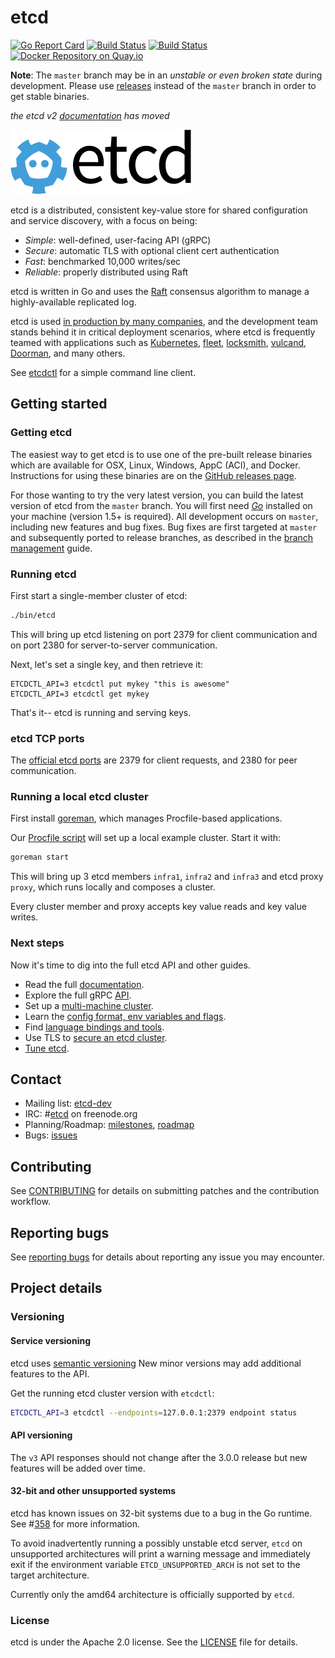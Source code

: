 # etcd

[![Go Report Card](https://goreportcard.com/badge/github.com/coreos/etcd)](https://goreportcard.com/report/github.com/coreos/etcd)
[![Build Status](https://travis-ci.org/coreos/etcd.svg?branch=master)](https://travis-ci.org/coreos/etcd)
[![Build Status](https://semaphoreci.com/api/v1/coreos/etcd/branches/master/shields_badge.svg)](https://semaphoreci.com/coreos/etcd)
[![Docker Repository on Quay.io](https://quay.io/repository/coreos/etcd-git/status "Docker Repository on Quay.io")](https://quay.io/repository/coreos/etcd-git)

**Note**: The `master` branch may be in an *unstable or even broken state* during development. Please use [releases][github-release] instead of the `master` branch in order to get stable binaries.

*the etcd v2 [documentation](Documentation/v2/README.md) has moved*

![etcd Logo](logos/etcd-horizontal-color.png)

etcd is a distributed, consistent key-value store for shared configuration and service discovery, with a focus on being:

* *Simple*: well-defined, user-facing API (gRPC)
* *Secure*: automatic TLS with optional client cert authentication
* *Fast*: benchmarked 10,000 writes/sec
* *Reliable*: properly distributed using Raft

etcd is written in Go and uses the [Raft][raft] consensus algorithm to manage a highly-available replicated log.

etcd is used [in production by many companies](./Documentation/production-users.md), and the development team stands behind it in critical deployment scenarios, where etcd is frequently teamed with applications such as [Kubernetes][k8s], [fleet][fleet], [locksmith][locksmith], [vulcand][vulcand], [Doorman][doorman], and many others.

See [etcdctl][etcdctl] for a simple command line client.

[raft]: https://raft.github.io/
[k8s]: http://kubernetes.io/
[doorman]: https://github.com/youtube/doorman
[fleet]: https://github.com/coreos/fleet
[locksmith]: https://github.com/coreos/locksmith
[vulcand]: https://github.com/vulcand/vulcand
[etcdctl]: https://github.com/coreos/etcd/tree/master/etcdctl

## Getting started

### Getting etcd

The easiest way to get etcd is to use one of the pre-built release binaries which are available for OSX, Linux, Windows, AppC (ACI), and Docker. Instructions for using these binaries are on the [GitHub releases page][github-release].

For those wanting to try the very latest version, you can build the latest version of etcd from the `master` branch.
You will first need [*Go*](https://golang.org/) installed on your machine (version 1.5+ is required).
All development occurs on `master`, including new features and bug fixes.
Bug fixes are first targeted at `master` and subsequently ported to release branches, as described in the [branch management][branch-management] guide.

[github-release]: https://github.com/coreos/etcd/releases/
[branch-management]: ./Documentation/branch_management.md

### Running etcd

First start a single-member cluster of etcd:

```sh
./bin/etcd
```

This will bring up etcd listening on port 2379 for client communication and on port 2380 for server-to-server communication.

Next, let's set a single key, and then retrieve it:

```
ETCDCTL_API=3 etcdctl put mykey "this is awesome"
ETCDCTL_API=3 etcdctl get mykey
```

That's it-- etcd is running and serving keys.

### etcd TCP ports

The [official etcd ports][iana-ports] are 2379 for client requests, and 2380 for peer communication. 

[iana-ports]: https://www.iana.org/assignments/service-names-port-numbers/service-names-port-numbers.xhtml?search=etcd

### Running a local etcd cluster

First install [goreman](https://github.com/mattn/goreman), which manages Procfile-based applications.

Our [Procfile script](./Procfile) will set up a local example cluster. Start it with:

```sh
goreman start
```

This will bring up 3 etcd members `infra1`, `infra2` and `infra3` and etcd proxy `proxy`, which runs locally and composes a cluster.

Every cluster member and proxy accepts key value reads and key value writes.

### Next steps

Now it's time to dig into the full etcd API and other guides.

- Read the full [documentation][fulldoc].
- Explore the full gRPC [API][api].
- Set up a [multi-machine cluster][clustering].
- Learn the [config format, env variables and flags][configuration].
- Find [language bindings and tools][libraries-and-tools].
- Use TLS to [secure an etcd cluster][security].
- [Tune etcd][tuning].

[fulldoc]: ./Documentation/docs.md
[api]: ./Documentation/dev-guide/api_reference_v3.md
[clustering]: ./Documentation/op-guide/clustering.md
[configuration]: ./Documentation/op-guide/configuration.md
[libraries-and-tools]: ./Documentation/libraries-and-tools.md
[security]: ./Documentation/op-guide/security.md
[tuning]: ./Documentation/tuning.md

## Contact

- Mailing list: [etcd-dev](https://groups.google.com/forum/?hl=en#!forum/etcd-dev)
- IRC: #[etcd](irc://irc.freenode.org:6667/#etcd) on freenode.org
- Planning/Roadmap: [milestones](https://github.com/coreos/etcd/milestones), [roadmap](./ROADMAP.md)
- Bugs: [issues](https://github.com/coreos/etcd/issues)

## Contributing

See [CONTRIBUTING](CONTRIBUTING.md) for details on submitting patches and the contribution workflow.

## Reporting bugs

See [reporting bugs](Documentation/reporting_bugs.md) for details about reporting any issue you may encounter.

## Project details

### Versioning

#### Service versioning

etcd uses [semantic versioning](http://semver.org)
New minor versions may add additional features to the API.

Get the running etcd cluster version with `etcdctl`:

```sh
ETCDCTL_API=3 etcdctl --endpoints=127.0.0.1:2379 endpoint status
```

#### API versioning

The `v3` API responses should not change after the 3.0.0 release but new features will be added over time.

#### 32-bit and other unsupported systems

etcd has known issues on 32-bit systems due to a bug in the Go runtime. See #[358][358] for more information.

To avoid inadvertently running a possibly unstable etcd server, `etcd` on unsupported architectures will print
a warning message and immediately exit if the environment variable `ETCD_UNSUPPORTED_ARCH` is not set to
the target architecture.

Currently only the amd64 architecture is officially supported by `etcd`.

[358]: https://github.com/coreos/etcd/issues/358

### License

etcd is under the Apache 2.0 license. See the [LICENSE](LICENSE) file for details.
